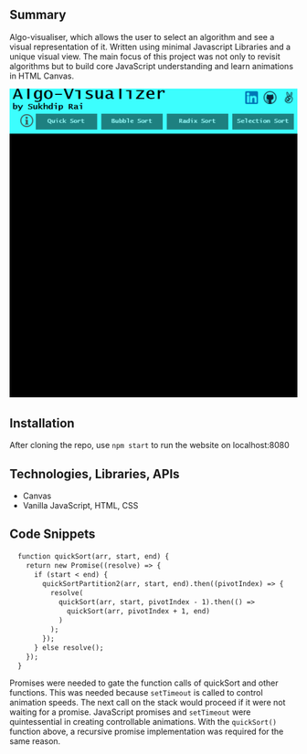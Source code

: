 ## Summary

Algo-visualiser, which allows the user to select an algorithm and see a visual representation of it. Written using minimal Javascript Libraries and a unique visual view. The main focus of this project was not only to revisit algorithms but to build core JavaScript understanding and learn animations in HTML Canvas.


![alt text](https://github.com/sukhdipsrai/algo-visualizer/blob/main/src/images/full_tutorial.gif)

## Installation

After cloning the repo, use ```npm start``` to run the website on localhost:8080

## Technologies, Libraries, APIs

- Canvas
- Vanilla JavaScript, HTML, CSS

## Code Snippets
```
  function quickSort(arr, start, end) {
    return new Promise((resolve) => {
      if (start < end) {
        quickSortPartition2(arr, start, end).then((pivotIndex) => {
          resolve(
            quickSort(arr, start, pivotIndex - 1).then(() =>
              quickSort(arr, pivotIndex + 1, end)
            )
          );
        });
      } else resolve();
    });
  }
```
Promises were needed to gate the function calls of quickSort and other functions. This was needed because ```setTimeout``` is called to control animation speeds. The next call on the stack would proceed if it were not waiting for a promise. JavaScript promises and ```setTimeout``` were quintessential in creating controllable animations. With the ```quickSort()``` function above, a recursive promise implementation was required for the same reason.
